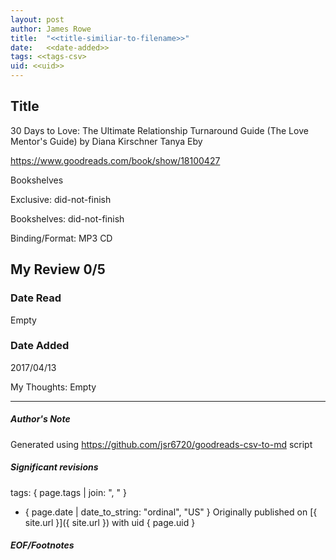```yaml
---
layout: post
author: James Rowe
title:  "<<title-similiar-to-filename>>"
date:   <<date-added>>
tags: <<tags-csv>
uid: <<uid>>
---
```


<!-- highly dependent on how you personally use jekyll templates, and how you want this to show up -->

## Title

30 Days to Love: The Ultimate Relationship Turnaround Guide (The Love Mentor's Guide) by Diana Kirschner
Tanya Eby 

https://www.goodreads.com/book/show/18100427

Bookshelves

Exclusive: did-not-finish

Bookshelves: did-not-finish

Binding/Format: MP3 CD

## My Review 0/5

### Date Read
Empty

### Date Added
2017/04/13

My Thoughts: Empty

---

##### Author's Note

Generated using https://github.com/jsr6720/goodreads-csv-to-md script

##### Significant revisions

tags: { page.tags | join: ", " } <!-- todo move this somewhere -->

- { page.date | date_to_string: "ordinal", "US" } Originally published on [{ site.url }]({ site.url }) with uid { page.uid }

##### EOF/Footnotes
